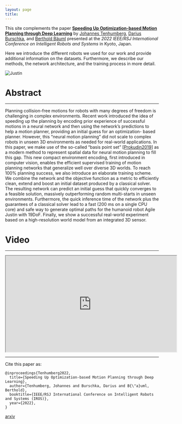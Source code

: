 ```yaml
---
layout: page
title: 
---
```


This site complements the paper [**Speeding Up Optimization-based Motion Planning through Deep Learning**](https://ieeexplore.ieee.org/document/9981717) 
by [Johannes Tenhumberg](https://scholar.google.com/citations?user=2RZuYZMAAAAJ), [Darius Burschka](https://scholar.google.com/citations?user=y-MzVoUAAAA), and [Berthold Bäuml](https://scholar.google.com/citations?user=fjvpDsEAAAAJ) presented at the _2022 IEEE/RSJ International Conference on Intelligent Robots and Systems_ in Kyoto, Japan.

Here we introduce the different robots we used for our work and provide additional information on the datasets.
Furthermore, we describe our methods, the network architecture, and the training process in more detail.

![Justin](/assets/imgs/index/SphereJustin_in_PerlinNoise_33641.jpg)

# Abstract
---
Planning collision-free motions for robots with many degrees of freedom is challenging in complex environments. 
Recent work introduced the idea of speeding up the planning by encoding prior experience of successful motions in a neural network and then using the network’s predictions to help a motion planner, providing an initial guess for an optimization- based planner. 
However, this “neural motion planning” did not scale to complex robots in unseen 3D environments as needed for real-world applications. In this paper, we make use of the so-called “basis point set” [[Prokudin2019](https://arxiv.org/abs/1908.09186)] as a modern method to represent spatial data for neural motion planning to fill this gap. 
This new compact environment encoding, first introduced in computer vision, enables the efficient supervised training of motion planning networks that generalize well over diverse 3D worlds. To reach 100% planning success, we also introduce an elaborate training scheme.
We combine the network and the objective function as a metric to efficiently clean, extend and boost an initial dataset produced by a classical solver. 
The resulting network can predict an initial guess that quickly converges to a feasible solution, massively outperforming random multi-starts in unseen environments. Furthermore, the quick inference time of the network plus the guarantees of a classical solver lead to a fast (200 ms on a single CPU core) and safe way to generate optimal paths for the humanoid robot Agile Justin with 19DoF.
Finally, we show a successful real-world experiment based on a high-resolution world model from an integrated 3D sensor.

# Video
---
<p align="center">
<iframe width="560" height="315" 
src="https://www.youtube.com/watch?v=fKe1_vUNCew"
allow="accelerometer; autoplay; clipboard-write; encrypted-media; gyroscope; picture-in-picture; web-share"
allowfullscreen>
</iframe>
</p>

---
Cite this paper as:
```
@inproceedings{Tenhumberg2022,
  title={Speeding Up Optimization-based Motion Planning through Deep Learning},
  author={Tenhumberg, Johannes and Burschka, Darius and B{\"a}uml, Berthold},
  booktitle={IEEE/RSJ International Conference on Intelligent Robots and Systems (IROS)}, 
  year={2022},
}
```
[arxiv](https://arxiv.org/pdf/2311.08345)
